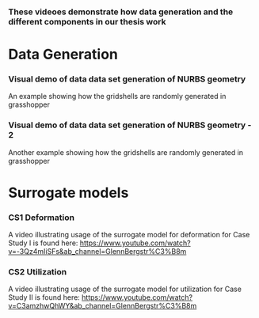 ### These videoes demonstrate how data generation and the different components in our thesis work

# Data Generation

### Visual demo of data data set generation of NURBS geometry 
An example showing how the gridshells are randomly generated in grasshopper
### Visual demo of data data set generation of NURBS geometry - 2
Another example showing how the gridshells are randomly generated in grasshopper

# Surrogate models
### CS1 Deformation
A video illustrating usage of the surrogate model for deformation for Case Study I is found here: https://www.youtube.com/watch?v=-3Qz4mIiSFs&ab_channel=GlennBergstr%C3%B8m
### CS2 Utilization
A video illustrating usage of the surrogate model for utilization for Case Study II is found here: https://www.youtube.com/watch?v=C3amzhwQhWY&ab_channel=GlennBergstr%C3%B8m
